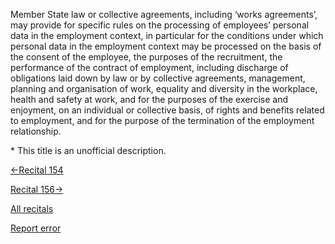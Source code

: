 
Member State law or collective agreements, including ‘works agreements’, may provide for specific rules on the processing of employees’ personal data in the employment context, in particular for the conditions under which personal data in the employment context may be processed on the basis of the consent of the employee, the purposes of the recruitment, the performance of the contract of employment, including discharge of obligations laid down by law or by collective agreements, management, planning and organisation of work, equality and diversity in the workplace, health and safety at work, and for the purposes of the exercise and enjoyment, on an individual or collective basis, of rights and benefits related to employment, and for the purpose of the termination of the employment relationship.


\* This title is an unofficial description.




[←Recital 154](https://gdpr-info.eu/recitals/no-154/ "154 - Principle of Public Access to Official Documents")


[Recital 156→](https://gdpr-info.eu/recitals/no-156/ "156 - Processing for Archiving, Scientific or Historical Research or Statistical Purposes")


[All recitals](https://gdpr-info.eu/recitals/)

[Report error](https://gdpr-info.eu/gf/?TB_iframe=true&height=306 "Your message")

